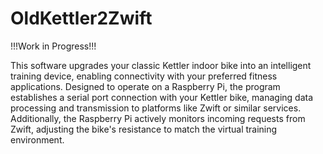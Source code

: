 <!--
 Copyright (c) 2024 Louis Jouret
 
 This software is released under the MIT License.
 https://opensource.org/licenses/MIT
-->

# OldKettler2Zwift

!!!Work in Progress!!!

This software upgrades your classic Kettler indoor bike into an intelligent training device, enabling connectivity with your preferred fitness applications. Designed to operate on a Raspberry Pi, the program establishes a serial port connection with your Kettler bike, managing data processing and transmission to platforms like Zwift or similar services. Additionally, the Raspberry Pi actively monitors incoming requests from Zwift, adjusting the bike's resistance to match the virtual training environment.
